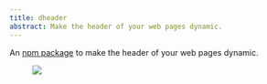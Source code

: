 ```yaml
---
title: dheader
abstract: Make the header of your web pages dynamic.
---
```

An [npm package](https://www.npmjs.com/package/dheader) to make the header of your web pages dynamic.

<figure>
<img src="/img/dheader/dynamic-header.gif" />
</figure>
